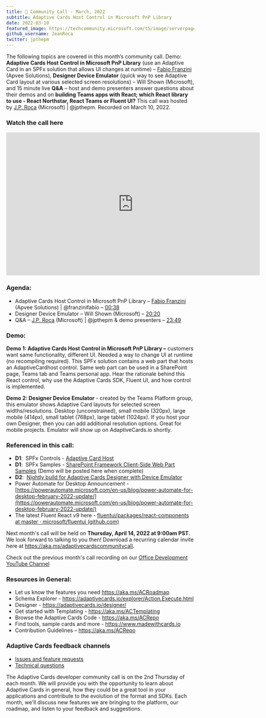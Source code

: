 ```yaml
---
title: 📣 Community Call - March, 2022
subtitle: Adaptive Cards Host Control in Microsoft PnP Library
date: 2022-03-10
featured_image: https://techcommunity.microsoft.com/t5/image/serverpage/image-id/356326i03254E96BDFD72C2/image-size/large?v=v2&px=999
github_username: JeanRoca
twitter: jpthepm
---
```


The following topics are covered in this month’s community call. Demo: **Adaptive Cards Host Control in Microsoft PnP Library** (use an Adaptive Card in an SPFx solution that allows UI changes at runtime) – [Fabio Franzini](http://twitter.com/franzinifabio) (Apvee Solutions), **Designer Device Emulator** (quick way to see Adaptive Card layout at various selected screen resolutions) – Will Shown (Microsoft), and 15 minute live **Q&A** – host and demo presenters answer questions about their demos and on **building Teams apps with React; which React library to use - React Northstar, React Teams or Fluent UI?** This call was hosted by [J.P. Roca](http://twitter.com/jpthepm) (Microsoft) | @jpthepm. Recorded on March 10, 2022.

### Watch the call here

<iframe width="680" height="383" src="https://www.youtube.com/embed/k5kNBgevDBM" title="YouTube video player" frameborder="0" allow="accelerometer; autoplay; clipboard-write; encrypted-media; gyroscope; picture-in-picture" allowfullscreen></iframe>

### Agenda:
- Adaptive Cards Host Control in Microsoft PnP Library – [Fabio Franzini](http://twitter.com/franzinifabio) (Apvee Solutions) | @franzinifabio – [00:38](https://youtu.be/k5kNBgevDBM?t=38)
- Designer Device Emulator – Will Shown (Microsoft) – [20:20](https://youtu.be/k5kNBgevDBM?t=1220)
- Q&A – [J.P. Roca](http://twitter.com/jpthepm) (Microsoft) | @jpthepm & demo presenters – [23:49](https://youtu.be/k5kNBgevDBM?t=1429)

### Demo:
**Demo 1: Adaptive Cards Host Control in Microsoft PnP Library –** customers want same functionality, different UI. Needed a way to change UI at runtime (no recompiling required). This SPFx solution contains a web part that hosts an AdaptiveCardhost control. Same web part can be used in a SharePoint page, Teams tab and Teams personal app. Hear the rationale behind this React control, why use the Adaptive Cards SDK, Fluent UI, and how control is implemented.

**Demo 2: Designer Device Emulator** - created by the Teams Platform group, this emulator shows Adaptive Card layouts for selected screen widths/resolutions. Desktop (unconstrained), small mobile (320px), large mobile (414px), small tablet (768px), large tablet (1024px). If you host your own Designer, then you can add additional resolution options. Great for mobile projects. Emulator will show up on AdaptiveCards.io shortly.

### Referenced in this call:
- **D1**:  SPFx Controls - [Adaptive Card Host](https://pnp.github.io/sp-dev-fx-controls-react/controls/AdaptiveCardHost/) 
- **D1**:  SPFx Samples - [SharePoint Framework Client-Side Web Part Samples](https://pnp.github.io/sp-dev-fx-webparts/) (Demo will be posted here when complete) 
- **D2**:  [Nightly build for Adaptive Cards Designer with Device Emulator](https://adaptivecardsci.z5.web.core.windows.net/designer) 
- Power Automate for Desktop Announcement - [https://powerautomate.microsoft.com/en-us/blog/power-automate-for-desktop-february-2022-update/](https://powerautomate.microsoft.com/en-us/blog/power-automate-for-desktop-february-2022-update/)
- The latest Fluent React v9 here - [fluentui/packages/react-components at master · microsoft/fluentui (github.com)](https://github.com/microsoft/fluentui/tree/master/packages/react-components#readme)

Next month's call will be held on **Thursday, April 14, 2022 at 9:00am PST.** We look forward to talking to you then! Download a recurring calendar invite here at <https://aka.ms/adaptivecardscommunitycall>.

Check out the previous month's call recording on our [Office Development YouTube Channel](https://www.youtube.com/channel/UCV_6HOhwxYLXAGd-JOqKPoQ)

### Resources in General: 
- Let us know the features you need    https://aka.ms/ACRoadmap
- Schema Explorer - https://adaptivecards.io/explorer/Action.Execute.html
- Designer - https://adaptivecards.io/designer/ 
- Get started with Templating - https://aka.ms/ACTemplating
- Browse the Adaptive Cards Code - https://aka.ms/ACRepo
- Find tools, sample cards and more - https://www.madewithcards.io
- Contribution Guidelines – https://aka.ms/ACRepo 

### Adaptive Cards feedback channels

-   [Issues and feature requests](https://github.com/Microsoft/AdaptiveCards/issues)
-   [Technical questions](https://stackoverflow.com/questions/tagged/adaptive-cards)

The Adaptive Cards developer community call is on the 2nd Thursday of each month. We will provide you with the opportunity to learn about Adaptive Cards in general, how they could be a great tool in your applications and contribute to the evolution of the format and SDKs. Each month, we'll discuss new features we are bringing to the platform, our roadmap, and listen to your feedback and suggestions.